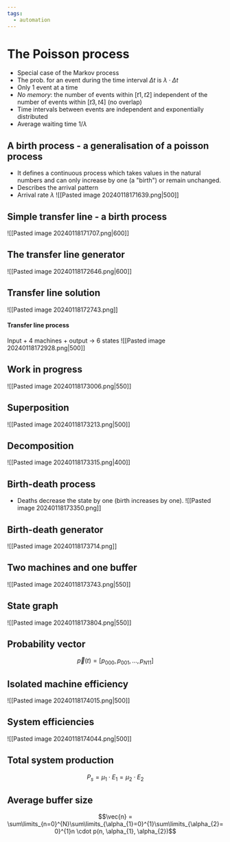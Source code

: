 ```yaml
---
tags:
  - automation
---
```

# The Poisson process
- Special case of the Markov process 
- The prob. for an event during the time interval $\Delta t$ is $\lambda \cdot \Delta t$ 
- Only 1 event at a time 
- *No memory*: the number of events within $[t1,t2]$ independent of the number of events within $[t3,t4]$ (no overlap) 
- Time intervals between events are independent and exponentially distributed 
- Average waiting time $1/\lambda$ 

## A birth process - a generalisation of a poisson process
- It defines a continuous process which takes values in the natural numbers and can only increase by one (a "birth") or remain unchanged.
- Describes the arrival pattern
- Arrival rate $\lambda$
![[Pasted image 20240118171639.png|500]]

## Simple transfer line - a birth process
![[Pasted image 20240118171707.png|600]]

## The transfer line generator
![[Pasted image 20240118172646.png|600]]

## Transfer line solution
![[Pasted image 20240118172743.png]]
#### Transfer line process
Input + 4 machines + output $\rightarrow$ 6 states
![[Pasted image 20240118172928.png|500]]

## Work in progress
![[Pasted image 20240118173006.png|550]]

## Superposition
![[Pasted image 20240118173213.png|500]]

## Decomposition
![[Pasted image 20240118173315.png|400]]

## Birth-death process
- Deaths decrease the state by one (birth increases by one).
![[Pasted image 20240118173350.png]]

## Birth-death generator
![[Pasted image 20240118173714.png]]

## Two machines and one buffer
![[Pasted image 20240118173743.png|550]]

## State graph
![[Pasted image 20240118173804.png|550]]

## Probability vector
$$\vec{p}(t) = [p_{000},p_{001},...,p_{N11}]$$
## Isolated machine efficiency
![[Pasted image 20240118174015.png|500]]

## System efficiencies
![[Pasted image 20240118174044.png|500]]

## Total system production
$$P_{s}= \mu_{1} \cdot E_{1} = \mu_{2} \cdot E_{2}$$
## Average buffer size
$$\vec{n} = \sum\limits_{n=0}^{N}\sum\limits_{\alpha_{1}=0}^{1}\sum\limits_{\alpha_{2}=0}^{1}n \cdot p(n, \alpha_{1}, \alpha_{2})$$